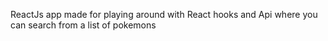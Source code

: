 ReactJs app made for playing around with React hooks and Api where you can search from a list of pokemons
